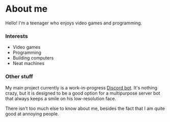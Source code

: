 # About me
Hello! I'm a teenager who enjoys video games and programming.

### Interests
- Video games
- Programming
- Building computers
- Neat machines

### Other stuff

My main project currently is a work-in-progress [Discord bot](https://github.com/faceboy1392/bob-stuff#readme). It's nothing crazy, but it is designed to be a good option for a multipurpose server bot that always keeps a smile on his low-resolution face.

There isn't too much else to know about me, besides the fact that I am quite good at annoying people.
